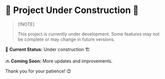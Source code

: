 # 🚧 Project Under Construction 🚧

> \[!NOTE]
>
> This project is currently under development. Some features may not be complete or may change in future versions.

📌 **Current Status:** Under construction 🏗️

🔜 **Coming Soon:** More updates and improvements.

Thank you for your patience! 😊
